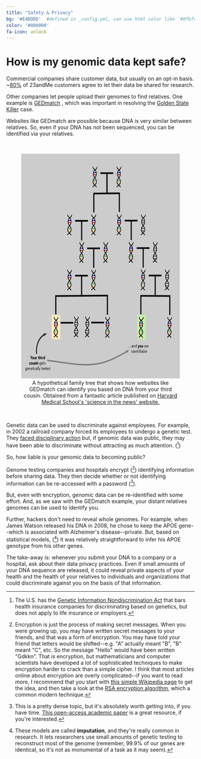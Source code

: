 ```yaml
---
title: "Safety & Privacy"
bg: '#E4DDDD'  #defined in _config.yml, can use html color like '#0fbfcf'
color: '#000000'
fa-icon: unlock
---
```


# How is my genomic data kept safe?

Commercial companies share customer data, but usually on an opt-in basis. ~[80%](<https://mediacenter.23andme.com/company/about-us/>) of 23andMe customers agree to let their data be shared for research.

Other companies let people upload their genomes to find relatives. One example is [GEDmatch](<https://www.gedmatch.com/>) , which was important in resolving the [Golden State Killer](<https://www.sciencemag.org/news/2018/10/we-will-find-you-dna-search-used-nab-golden-state-killer-can-home-about-60-white>) case. 

Websites like GEDmatch are possible because DNA is very similar between relatives. So, even if your DNA has not been sequenced, you can be identified via your relatives.



<br>

<figure align="center">
  <img src="/img/privacy_tree.png" alt="hypothetical family tree" width="600" height="600"/>
  <figcaption>A hypothetical family tree that shows how websites like GEDmatch can identify you based on DNA from your third cousin. Obtained from a fantastic article published on <a href="http://sitn.hms.harvard.edu/flash/2018/understanding-ownership-privacy-genetic-data/">Harvard Medical School's 'science in the news' website.</a></figcaption>
</figure>

<br>





Genetic data can be used to discriminate against employees.  For example, in 2002 a railroad company forced its employees to undergo a genetic test. They [faced disciplinary action](<https://www.eeoc.gov/eeoc/newsroom/release/5-8-02.cfm>) but, if genomic data was public, they may have been able to discriminate without attracting as much attention. ([^9])

So, how liable is your genomic data to becoming public?

Genome testing companies and hospitals encrypt ([^10]) identifying information before sharing data. They then decide whether or not identifying information can be re-accessed with a password ([^11]).

But, even with encryption, genomic data can be re-identified with some effort. And, as we saw with the GEDmatch example, your distant relatives genomes can be used to identify you. 

Further, hackers don't need to reveal whole genomes. For example, when James Watson released his DNA in 2008, he chose to keep the APOE gene--which is associated with Alzheimer's disease--private. But, based on statistical models, ([^12]) it was relatively straightforward to infer his APOE genotype from his other genes.

The take-away is: whenever you submit your DNA to a company or a hospital, ask about their data privacy practices. Even if small amounts of your DNA sequence are released, it could reveal private aspects of your health and the health of your relatives to individuals and organizations that could discriminate against you on the basis of that information. 

[^9]: The U.S. has the [Genetic Information Nondiscrimination Act](<https://www.eeoc.gov/laws/statutes/gina.cfm>) that bars health insurance companies for discriminating based on genetics, but does not apply to life insurance or employers.
[^10]: Encryption is just the process of making secret messages. When you were growing up, you may have written secret messages to your friends, and that was a form of encryption. You may have told your friend that letters would be shifted--e.g. "A" actually meant "B", "B" meant "C", etc. So the message "Hello" would have been written "Gdkkn". That *is* encryption, but mathematicians and computer scientists have developed a lot of sophisticated techniques to make encryption harder to crack than a simple cipher. I think that most articles online about encryption are overly complicated--if you want to read more, I recommend that you start with [this simple Wikipedia page](<https://simple.wikipedia.org/wiki/Encryption>) to get the idea, and then take a look at the [RSA encryption algorithm](<https://simple.wikipedia.org/wiki/RSA_algorithm>), which a common modern technique. 
[^11]: This is a pretty dense topic, but it's absolutely worth getting into, if you have time. [This open-access academic paper](https://www.ncbi.nlm.nih.gov/pmc/articles/PMC5894154/) is a great resource, if you're interested.
[^12]: These models are called **imputation**, and they're really common in research. It lets researchers use small amounts of genetic testing to reconstruct most of the genome (remember, 99.9% of our genes are identical, so it's not as monumental of a task as it may seem). 

